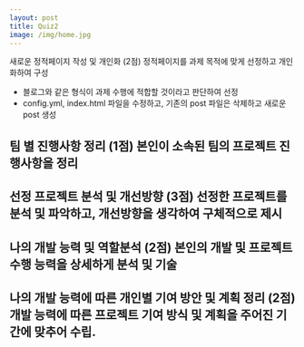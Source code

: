 ```yaml
--- 
layout: post
title: Quiz2
image: /img/home.jpg
---
```


새로운 정적페이지 작성 및 개인화 (2점)
정적페이지를 과제 목적에 맞게 선정하고 개인화하여 구성
- 블로그와 같은 형식이 과제 수행에 적합할 것이라고 판단하여 선정
- config.yml, index.html 파일을 수정하고, 기존의 post 파일은 삭제하고 새로운 post 생성

팀 별 진행사항 정리 (1점)
본인이 소속된 팀의 프로젝트 진행사항을 정리
-


선정 프로젝트 분석 및 개선방향 (3점)
선정한 프로젝트를 분석 및 파악하고, 개선방향을 생각하여 구체적으로 제시
-


나의 개발 능력 및 역할분석 (2점)
본인의 개발 및 프로젝트 수행 능력을 상세하게 분석 및 기술
-


나의 개발 능력에 따른 개인별 기여 방안 및 계획 정리 (2점)
개발 능력에 따른 프로젝트 기여 방식 및 계획을 주어진 기간에 맞추어 수립.
-


